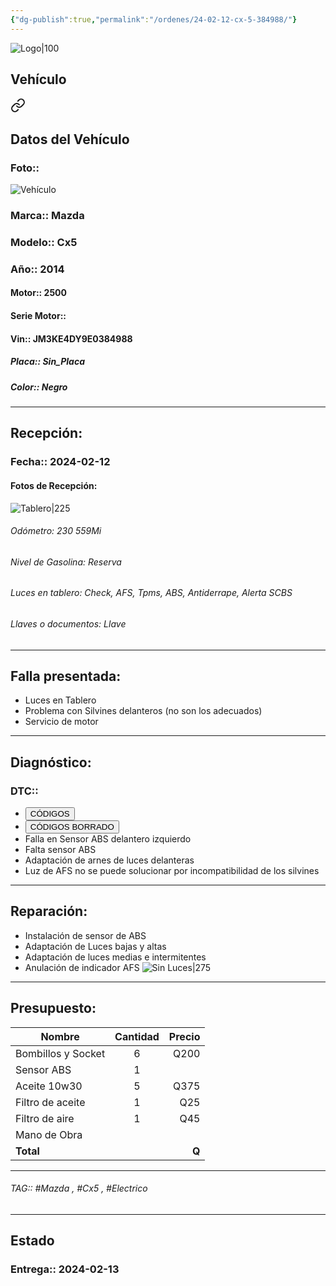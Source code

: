 ```yaml
---
{"dg-publish":true,"permalink":"/ordenes/24-02-12-cx-5-384988/"}
---
```


![Logo|100](https://lh3.googleusercontent.com/drive-viewer/AEYmBYSpcK6uqBUJHU1Zm8MP7HBK8KT1E9hSR1Ft4JQwDPtpQiFoL4c1ncHqULCwO1olD-1WG5Kk9U-jh7jaZPXfqyxL0-aeRg=s1600)

## Vehículo

<div class="transclusion internal-embed is-loaded"><a class="markdown-embed-link" href="/vehiculos/mazda/cx-5-cx5-sin/#datos-del-vehiculo" aria-label="Open link"><svg xmlns="http://www.w3.org/2000/svg" width="24" height="24" viewBox="0 0 24 24" fill="none" stroke="currentColor" stroke-width="2" stroke-linecap="round" stroke-linejoin="round" class="svg-icon lucide-link"><path d="M10 13a5 5 0 0 0 7.54.54l3-3a5 5 0 0 0-7.07-7.07l-1.72 1.71"></path><path d="M14 11a5 5 0 0 0-7.54-.54l-3 3a5 5 0 0 0 7.07 7.07l1.71-1.71"></path></svg></a><div class="markdown-embed">



## Datos del Vehículo 
### Foto:: 
![Vehículo](https://lh3.googleusercontent.com/drive-viewer/AEYmBYTU9FaKntyWzpMkCimleEl4-JwZe_C_y0GcN7aBsvwoUZzM-Ek9pExNzHh4IKjXThXqIRqQ8JHr43bwQJK54dUobY73SA=s1600)

### Marca:: Mazda
### Modelo:: Cx5
### Año:: 2014
#### Motor:: 2500
#### Serie Motor:: 
#### Vin:: JM3KE4DY9E0384988
##### Placa:: Sin_Placa
##### Color:: Negro
---


</div></div>


## Recepción:
### Fecha:: 2024-02-12
#### Fotos de Recepción: 
![Tablero|225](https://lh3.googleusercontent.com/drive-viewer/AEYmBYTHDXKepE1nDv72XDZUqi5RSG6R7S4DBp6ECnssfIndfZIQ0XSEFJyTXoPopBc4WFjeNEgJezehjF-6gHmp30wyiBrBTA=s1600)

###### Odómetro: 230 559Mi
###### Nivel de Gasolina: Reserva
###### Luces en tablero: Check, AFS, Tpms, ABS, Antiderrape, Alerta SCBS
###### Llaves o documentos: Llave

---

## Falla presentada:
- Luces en Tablero 
- Problema con Silvines delanteros (no son los adecuados)
- Servicio de motor 

---

## Diagnóstico:
### DTC:: 

- <a href="https://usait.x431.com/Home/Report/reportDetail/diagnose_record_id/1b68db81geKw3b8coG54LrDhIF/report_type/D/l/es/timezone/-6"><button class="btn success">CÓDIGOS</button></a>
-  <a href="https://usait.x431.com/Home/Report/reportDetail/diagnose_record_id/d31a030fgeKw3b8coGnRKwnRDh/report_type/D/l/es/timezone/-6"><button class="btn success">CÓDIGOS BORRADO</button></a>
- Falla en Sensor ABS delantero izquierdo
- Falta sensor ABS 
- Adaptación de arnes de luces delanteras 
- Luz de AFS no se puede solucionar por incompatibilidad de los silvines

---
## Reparación:
- Instalación de sensor de ABS 
- Adaptación de Luces bajas y altas 
- Adaptación de luces medias e intermitentes 
- Anulación de indicador AFS
	![Sin Luces|275](https://lh3.googleusercontent.com/drive-viewer/AEYmBYRImePh7SAIY6b6D42EYaOqpx0wzaBrR8w3Q_Z3tLkJWN8pwFgwE7D-LTAUwrnENJ-2iuTVH8_WQZNgowLg9Qapeu_m6A=s1600)

---

## Presupuesto:

| Nombre                 | Cantidad | Precio |
| ---------------------- |:--------:| ------:|
| Bombillos y Socket     |    6     |   Q200 |
| Sensor ABS             |    1     |        |
| Aceite 10w30           |    5     |   Q375 |
| Filtro de       aceite |    1     |    Q25 |
| Filtro de aire         |    1     |    Q45 |
| Mano de Obra           |          |        |
| **Total**                       |          |  **Q**      |

---

###### TAG:: #Mazda , #Cx5 , #Electrico 

---

## Estado

### Entrega:: 2024-02-13


